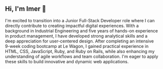 ## Hi, I'm Imer 👋

I'm excited to transition into a Junior Full-Stack Developer role where I can directly contribute to creating impactful digital experiences. With a background in Industrial Engineering and five years of hands-on experience in product management, I have developed strong analytical skills and a deep appreciation for user-centered design. After completing an intensive 9-week coding bootcamp at Le Wagon, I gained practical experience in HTML, CSS, JavaScript, Ruby, and Ruby on Rails, while also enhancing my understanding of agile workflows and team collaboration. I'm eager to apply these skills to build innovative and dynamic web applications.

